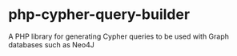 # php-cypher-query-builder
A PHP library for generating Cypher queries to be used with Graph databases such as Neo4J
